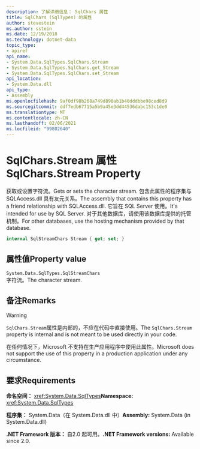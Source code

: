 ```yaml
---
description: 了解详细信息： SqlChars 属性
title: SqlChars (SqlTypes) 的属性
author: stevestein
ms.author: sstein
ms.date: 12/19/2018
ms.technology: dotnet-data
topic_type:
- apiref
api_name:
- System.Data.SqlTypes.SqlChars.Stream
- System.Data.SqlTypes.SqlChars.get_Stream
- System.Data.SqlTypes.SqlChars.set_Stream
api_location:
- System.Data.dll
api_type:
- Assembly
ms.openlocfilehash: 9af0df98b268a749d890ab1b40dddbbe98ced8d9
ms.sourcegitcommit: ddf7edb67715a5b9a45e3dd44536dabc153c1de0
ms.translationtype: MT
ms.contentlocale: zh-CN
ms.lasthandoff: 02/06/2021
ms.locfileid: "99802640"
---
```

# <a name="sqlcharsstream-property"></a><span data-ttu-id="be566-103">SqlChars.Stream 属性</span><span class="sxs-lookup"><span data-stu-id="be566-103">SqlChars.Stream Property</span></span>

<span data-ttu-id="be566-104">获取或设置字符流。</span><span class="sxs-lookup"><span data-stu-id="be566-104">Gets or sets the character stream.</span></span> <span data-ttu-id="be566-105">包含此属性的程序集与 SQLAccess.dll 具有友元关系。</span><span class="sxs-lookup"><span data-stu-id="be566-105">The assembly that contains this property has a friend relationship with SQLAccess.dll.</span></span> <span data-ttu-id="be566-106">它旨在 SQL Server 使用。</span><span class="sxs-lookup"><span data-stu-id="be566-106">It's intended for use by SQL Server.</span></span> <span data-ttu-id="be566-107">对于其他数据库，请使用该数据库提供的托管机制。</span><span class="sxs-lookup"><span data-stu-id="be566-107">For other databases, use the hosting mechanism provided by that database.</span></span>

```csharp
internal SqlStreamChars Stream { get; set; }
```

## <a name="property-value"></a><span data-ttu-id="be566-108">属性值</span><span class="sxs-lookup"><span data-stu-id="be566-108">Property value</span></span>

`System.Data.SqlTypes.SqlStreamChars`\
<span data-ttu-id="be566-109">字符流。</span><span class="sxs-lookup"><span data-stu-id="be566-109">The character stream.</span></span>

## <a name="remarks"></a><span data-ttu-id="be566-110">备注</span><span class="sxs-lookup"><span data-stu-id="be566-110">Remarks</span></span>

> [!WARNING]
> <span data-ttu-id="be566-111">`SqlChars.Stream`属性是内部的，不应在代码中直接使用。</span><span class="sxs-lookup"><span data-stu-id="be566-111">The `SqlChars.Stream` property is internal and is not meant to be used directly in your code.</span></span>
>
> <span data-ttu-id="be566-112">在任何情况下，Microsoft 不支持在生产应用程序中使用此属性。</span><span class="sxs-lookup"><span data-stu-id="be566-112">Microsoft does not support the use of this property in a production application under any circumstance.</span></span>

## <a name="requirements"></a><span data-ttu-id="be566-113">要求</span><span class="sxs-lookup"><span data-stu-id="be566-113">Requirements</span></span>

<span data-ttu-id="be566-114">**命名空间：** <xref:System.Data.SqlTypes></span><span class="sxs-lookup"><span data-stu-id="be566-114">**Namespace:** <xref:System.Data.SqlTypes></span></span>

<span data-ttu-id="be566-115">**程序集：** System.Data（在 System.Data.dll 中）</span><span class="sxs-lookup"><span data-stu-id="be566-115">**Assembly:** System.Data (in System.Data.dll)</span></span>

<span data-ttu-id="be566-116">**.NET Framework 版本：** 自2.0 起可用。</span><span class="sxs-lookup"><span data-stu-id="be566-116">**.NET Framework versions:** Available since 2.0.</span></span>
